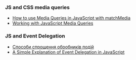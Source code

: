 ### JS and CSS media queries
- [How to use Media Queries in JavaScript with matchMedia](https://www.sitepoint.com/javascript-media-queries/)
- [Working with JavaScript Media Queries](https://css-tricks.com/working-with-javascript-media-queries/)

### JS and Event Delegation
- [Способи спрощення обробників подій](https://codeguida.com/post/1913)
- [A Simple Explanation of Event Delegation in JavaScript](https://dmitripavlutin.com/javascript-event-delegation/)
